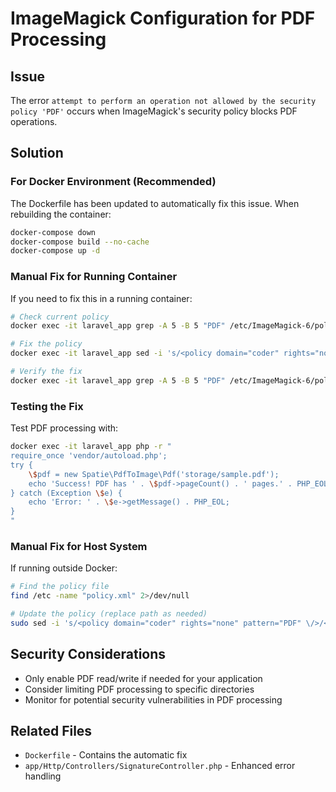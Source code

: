 # ImageMagick Configuration for PDF Processing

## Issue
The error `attempt to perform an operation not allowed by the security policy 'PDF'` occurs when ImageMagick's security policy blocks PDF operations.

## Solution

### For Docker Environment (Recommended)
The Dockerfile has been updated to automatically fix this issue. When rebuilding the container:
```bash
docker-compose down
docker-compose build --no-cache
docker-compose up -d
```

### Manual Fix for Running Container
If you need to fix this in a running container:
```bash
# Check current policy
docker exec -it laravel_app grep -A 5 -B 5 "PDF" /etc/ImageMagick-6/policy.xml

# Fix the policy
docker exec -it laravel_app sed -i 's/<policy domain="coder" rights="none" pattern="PDF" \/>/<policy domain="coder" rights="read|write" pattern="PDF" \/>/' /etc/ImageMagick-6/policy.xml

# Verify the fix
docker exec -it laravel_app grep -A 5 -B 5 "PDF" /etc/ImageMagick-6/policy.xml
```

### Testing the Fix
Test PDF processing with:
```bash
docker exec -it laravel_app php -r "
require_once 'vendor/autoload.php';
try {
    \$pdf = new Spatie\PdfToImage\Pdf('storage/sample.pdf');
    echo 'Success! PDF has ' . \$pdf->pageCount() . ' pages.' . PHP_EOL;
} catch (Exception \$e) {
    echo 'Error: ' . \$e->getMessage() . PHP_EOL;
}
"
```

### Manual Fix for Host System
If running outside Docker:
```bash
# Find the policy file
find /etc -name "policy.xml" 2>/dev/null

# Update the policy (replace path as needed)
sudo sed -i 's/<policy domain="coder" rights="none" pattern="PDF" \/>/<policy domain="coder" rights="read|write" pattern="PDF" \/>/' /etc/ImageMagick-6/policy.xml
```

## Security Considerations
- Only enable PDF read/write if needed for your application
- Consider limiting PDF processing to specific directories
- Monitor for potential security vulnerabilities in PDF processing

## Related Files
- `Dockerfile` - Contains the automatic fix
- `app/Http/Controllers/SignatureController.php` - Enhanced error handling 